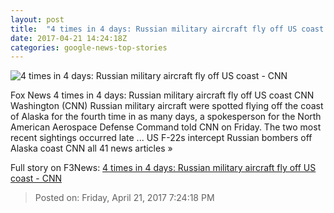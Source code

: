 ```yaml
---
layout: post
title:  "4 times in 4 days: Russian military aircraft fly off US coast - CNN"
date: 2017-04-21 14:24:18Z
categories: google-news-top-stories
---
```


![4 times in 4 days: Russian military aircraft fly off US coast - CNN](http://i2.cdn.cnn.com/cnnnext/dam/assets/150723110719-russian-airforce-tu95-bomber-fixed-super-tease.jpg)

Fox News 4 times in 4 days: Russian military aircraft fly off US coast CNN Washington (CNN) Russian military aircraft were spotted flying off the coast of Alaska for the fourth time in as many days, a spokesperson for the North American Aerospace Defense Command told CNN on Friday. The two most recent sightings occurred late ... US F-22s intercept Russian bombers off Alaska coast CNN all 41 news articles »


Full story on F3News: [4 times in 4 days: Russian military aircraft fly off US coast - CNN](http://www.f3nws.com/n/PMs4sG)

> Posted on: Friday, April 21, 2017 7:24:18 PM
